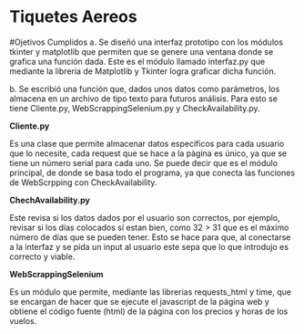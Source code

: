 # Tiquetes Aereos

#Ojetivos Cumplidos
a. Se diseñó una interfaz prototipo con los módulos tkinter y matplotlib que permiten que se genere una ventana donde se grafica una función dada. Este es el módulo llamado interfaz.py que mediante la libreria de Matplotlib y Tkinter logra graficar dicha función.

b. Se escribió una función que, dados unos datos como parámetros, los almacena en un archivo de tipo texto para futuros análisis. Para esto se tiene Cliente.py, WebScrappingSelenium.py y CheckAvailability.py.

**Cliente.py**

Es una clase que permite almacenar datos especificos para cada usuario que lo necesite, cada request que se hace a la pàgina es único, ya que se tiene un número serial para cada uno. Se puede decir que es el módulo principal, de donde se basa todo el programa, ya que conecta las funciones de WebScrpping con CheckAvailability.

**ChechAvailability.py**

Este revisa si los datos dados por el usuario son correctos, por ejemplo, revisar si los días colocados sí estan bien, como 32 > 31 que es el máximo número de días que se pueden tener. Esto se hace para que, al conectarse a la interfaz y se pida un input al usuario este sepa que lo que introdujo es correcto y viable.

**WebScrappingSelenium**

Es un módulo que permite, mediante las librerias requests_html y time, que se encargan de hacer que se ejecute el javascript de la página web y obtiene el código fuente (html) de la página con los precios y horas de los vuelos.
